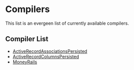 # Compilers

This list is an evergeen list of currently available compilers.

## Compiler List

<!-- START_COMPILER_LIST -->
* [ActiveRecordAssociationsPersisted](compiler_activerecordassociationspersisted.md)
* [ActiveRecordColumnsPersisted](compiler_activerecordcolumnspersisted.md)
* [MoneyRails](compiler_moneyrails.md)
<!-- END_COMPILER_LIST -->
